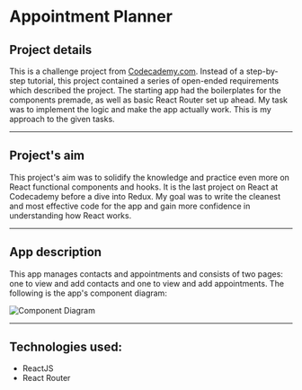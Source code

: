 # Appointment Planner

<!-- ![Project Preview](https://i.imgur.com/---.png) -->

## Project details

This is a challenge project from [Codecademy.com](https://www.codecademy.com/).
Instead of a step-by-step tutorial, this project contained a series of open-ended requirements which described the project.
The starting app had the boilerplates for the components premade, as well as basic React Router set up ahead.
My task was to implement the logic and make the app actually work. This is my approach to the given tasks.

<!-- Here is the [live version](https://www.---.com/) of it. -->

---

## Project's aim

This project's aim was to solidify the knowledge and practice even more on React functional components and hooks.
It is the last project on React at Codecademy before a dive into Redux.
My goal was to write the cleanest and most effective code for the app and gain more confidence in understanding how React works.

---

## App description

This app manages contacts and appointments and consists of two pages: one to view and add contacts and one to view and add appointments.
The following is the app's component diagram:

![Component Diagram](https://i.imgur.com/Oebz49D.png)

---

## Technologies used:

- ReactJS
- React Router
